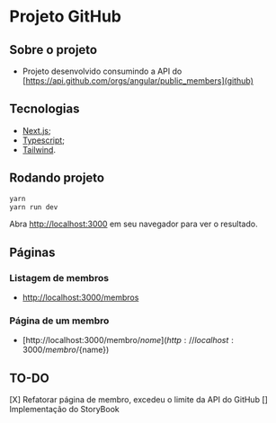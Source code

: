 # Projeto GitHub

## Sobre o projeto

- Projeto desenvolvido consumindo a API do [https://api.github.com/orgs/angular/public_members](github)

## Tecnologias

- [Next.js](https://nextjs.org/docs);
- [Typescript](https://www.typescriptlang.org/docs/);
- [Tailwind](https://tailwindcss.com).

## Rodando projeto

```bash
yarn
yarn run dev
```

Abra [http://localhost:3000](http://localhost:3000) em seu navegador para ver o resultado.

## Páginas

### Listagem de membros

- [http://localhost:3000/membros](http://localhost:3000/mebros)

### Página de um membro

- [http://localhost:3000/membro/${nome}](http://localhost:3000/membro/${name})

## TO-DO

[X] Refatorar página de membro, excedeu o limite da API do GitHub
[] Implementação do StoryBook
